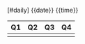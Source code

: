 [#daily]
{{date}}
{{time}}

| Q1  | Q2  | Q3  | Q4  |
| --- | --- | --- | --- |
|     |     |     |     |
